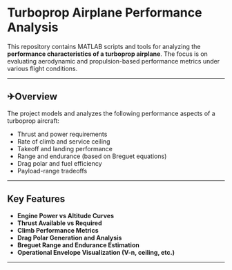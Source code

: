 # Turboprop Airplane Performance Analysis

This repository contains MATLAB scripts and tools for analyzing the **performance characteristics of a turboprop airplane**. The focus is on evaluating aerodynamic and propulsion-based performance metrics under various flight conditions.

---

## ✈Overview

The project models and analyzes the following performance aspects of a turboprop aircraft:

- Thrust and power requirements
- Rate of climb and service ceiling
- Takeoff and landing performance
- Range and endurance (based on Breguet equations)
- Drag polar and fuel efficiency
- Payload-range tradeoffs

---

## Key Features

- **Engine Power vs Altitude Curves**
- **Thrust Available vs Required**
- **Climb Performance Metrics**
- **Drag Polar Generation and Analysis**
- **Breguet Range and Endurance Estimation**
- **Operational Envelope Visualization (V-n, ceiling, etc.)**

---


